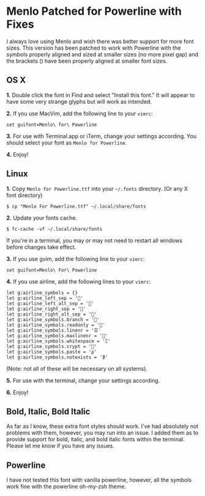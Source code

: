 Menlo Patched for Powerline with Fixes
======================================

I always love using Menlo and wish there was better support for more font sizes. This version has been patched to work with Powerline with the symbols properly aligned and sized at smaller sizes (no more pixel gap) and the brackets () have been properly aligned at smaller font sizes.

OS X
-----

**1.** Double click the font in Find and select "Install this font." It will appear to have some very strange glyphs but will work as intended. 

**2.** If you use MacVim, add the following line to your `vimrc`:

```
set guifont=Menlo\ for\ Powerline
```

**3.** For use with Terminal.app or iTerm, change your settings according. You should select your font as `Menlo for Powerline`.

**4.** Enjoy!

Linux
-----

**1.** Copy `Menlo for Powerline.ttf` into your `~/.fonts` directory. (Or any X font directory)
```
$ cp "Menlo For Powerline.ttf" ~/.local/share/fonts
```

**2.** Update your fonts cache.
```
$ fc-cache -vf ~/.local/share/fonts
```
If you're in a terminal, you may or may not need to restart all windows before changes take effect.

**3.** If you use gvim, add the following line to your `vimrc`:

``` .vimrc
set guifont=Menlo\ For\ Powerline
```

**4.** If you use airline, add the following lines to your `vimrc`:

``` .vimrc
let g:airline_symbols = {}
let g:airline_left_sep = ''
let g:airline_left_alt_sep = ''
let g:airline_right_sep = ''
let g:airline_right_alt_sep = ''
let g:airline_symbols.branch = ''
let g:airline_symbols.readonly = ''
let g:airline_symbols.linenr = '☰'
let g:airline_symbols.maxlinenr = ''
let g:airline_symbols.whitespace = 'Ξ'
let g:airline_symbols.crypt = ''
let g:airline_symbols.paste = 'ρ'
let g:airline_symbols.notexists = '∄'
```
(Note: not all of these will be necessary on all systems).

**5.** For use with the terminal, change your settings according.

**6.** Enjoy!


Bold, Italic, Bold Italic
-------------------------

As far as I know, these extra font styles should work. I've had absolutely not problems with them, however, you may run into an issue. I added them as to provide support for bold, italic, and bold italic fonts within the terminal. Please let me know if you have any issues.


Powerline
------------------------
I have not tested this font with vanilla powerline, however, all the symbols work fine with the powerline oh-my-zsh theme.
